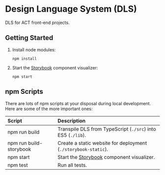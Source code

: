 # Design Language System (DLS)

DLS for ACT front-end projects.

## Getting Started

1. Install node modules:

    ```shell
    npm install
    ```

2. Start the [Storybook](https://storybook.js.org) component visualizer:

    ```shell
    npm start
    ```

## npm Scripts

There are lots of npm scripts at your disposal during local development.
Here are some of the more important ones:

| Script                  | Description                                                           |
|:----------------------- |:--------------------------------------------------------------------- |
| npm run build           | Transpile DLS from TypeScript (`./src`) into ES5 (`./lib`).           |
| npm run build-storybook | Create a static website for deployment (`./storybook-static`).        |
| npm start               | Start the [Storybook](https://storybook.js.org) component visualizer. |
| npm test                | Run all tests.                                                        |
